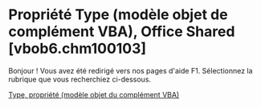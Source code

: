 
# Propriété Type (modèle objet de complément VBA), Office Shared [vbob6.chm100103]

Bonjour ! Vous avez été redirigé vers nos pages d'aide F1. Sélectionnez la rubrique que vous recherchiez ci-dessous.

[Type, propriété (modèle objet du complément VBA)](http://msdn.microsoft.com/library/358eca6e-05fd-2c01-f004-b80bd909338e%28Office.15%29.aspx)
